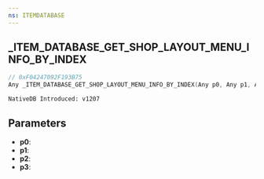 ```yaml
---
ns: ITEMDATABASE
---
```

## _ITEM_DATABASE_GET_SHOP_LAYOUT_MENU_INFO_BY_INDEX

```c
// 0xF04247092F193B75
Any _ITEM_DATABASE_GET_SHOP_LAYOUT_MENU_INFO_BY_INDEX(Any p0, Any p1, Any p2, Any p3);
```

```
NativeDB Introduced: v1207
```

## Parameters
* **p0**:
* **p1**:
* **p2**:
* **p3**:
